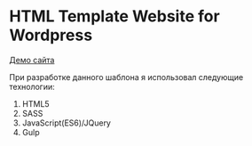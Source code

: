 # HTML Template Website for Wordpress

[Демо сайта](https://losk773.github.io/erudite-wp/)

При разработке данного шаблона я использовал следующие технологии:
1. HTML5
2. SASS
3. JavaScript(ES6)/JQuery
4. Gulp
